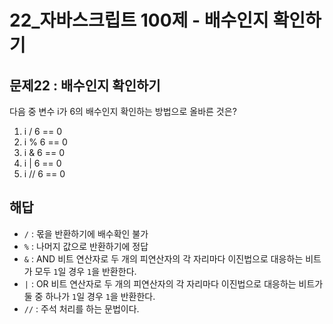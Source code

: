 # 22_자바스크립트 100제 - 배수인지 확인하기

## 문제22 : 배수인지 확인하기

다음 중 변수 i가 6의 배수인지 확인하는 방법으로 올바른 것은?

1) i / 6 == 0
2) i % 6 == 0
3) i & 6 == 0
4) i | 6 == 0
5) i // 6 == 0







## 해답

* `/` : 몫을 반환하기에 배수확인 불가
* `%` : 나머지 값으로 반환하기에 정답
* `&` : AND 비트 연산자로 두 개의 피연산자의 각 자리마다 이진법으로 대응하는 비트가 모두 `1`일 경우 `1`을 반환한다.
* `|` : OR 비트 연산자로 두 개의 피연산자의 각 자리마다 이진법으로 대응하는 비트가 둘 중 하나가 `1`일 경우 `1`을 반환한다.
* `//` : 주석 처리를 하는 문법이다.





